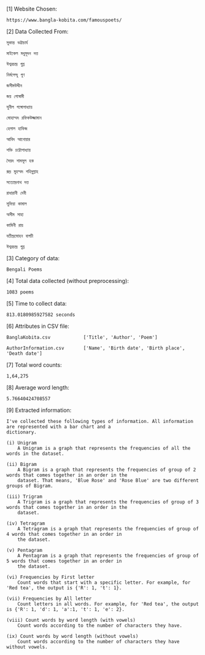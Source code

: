[1] Website Chosen:

    https://www.bangla-kobita.com/famouspoets/


[2] Data Collected From:

    সুকান্ত ভট্টাচার্য
    
    মাইকেল মধুসূদন দত্ত
    
    ঈশ্বরচন্দ্র গুপ্ত
    
    নির্মলেন্দু গুণ
    
    জসীমউদ্দীন
    
    জয় গোস্বামী
    
    সুনীল গঙ্গোপাধ্যায়
    
    মোহাম্মদ রফিকউজ্জামান
    
    হেলাল হাফিজ
    
    আবিদ আনোয়ার
    
    শক্তি চট্টোপাধ্যায়
    
    সৈয়দ শামসুল হক
    
    রুদ্র মুহম্মদ শহিদুল্লাহ
    
    সত্যেন্দ্রনাথ দত্ত
    
    রাধারানী দেবী
    
    সুফিয়া কামাল
    
    অসীম সাহা
    
    কামিনী রায়
    
    যতীন্দ্রমোহন বাগচী
    
    ঈশ্বরচন্দ্র গুপ্ত


[3] Category of data:
    
    Bengali Poems


[4] Total data collected (without preprocessing):
    
    1083 poems


[5] Time to collect data:
    
    813.0180985927582 seconds


[6] Attributes in CSV file:
    
    BanglaKobita.csv            ['Title', 'Author', 'Poem']
    
    AuthorInformation.csv       ['Name', 'Birth date', 'Birth place', 'Death date']


[7] Total word counts:
    
    1,64,275


[8] Average word length:
    
    5.76640424708557


[9] Extracted information:
    
    I've collected these following types of information. All information are represented with a bar chart and a
    dictionary.

    (i) Unigram
        A Unigram is a graph that represents the frequencies of all the words in the dataset.

    (ii) Bigram
        A Bigram is a graph that represents the frequencies of group of 2 words that comes together in an order in the
        dataset. That means, 'Blue Rose' and 'Rose Blue' are two different groups of Bigram.

    (iii) Trigram
        A Trigram is a graph that represents the frequencies of group of 3 words that comes together in an order in the
        dataset.

    (iv) Tetragram
        A Tetragram is a graph that represents the frequencies of group of 4 words that comes together in an order in
        the dataset.

    (v) Pentagram
        A Pentagram is a graph that represents the frequencies of group of 5 words that comes together in an order in
        the dataset.

    (vi) Frequencies by First letter
        Count words that start with a specific letter. For example, for 'Red tea', the output is {'R': 1, 't': 1}.

    (vii) Frequencies by All letter
        Count letters in all words. For example, for 'Red tea', the output is {'R': 1, 'd': 1, 'a':1, 't': 1, 'e': 2}.

    (viii) Count words by word length (with vowels)
        Count words according to the number of characters they have.

    (ix) Count words by word length (without vowels)
        Count words according to the number of characters they have without vowels.
